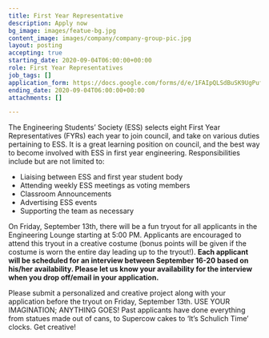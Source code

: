 ```yaml
---
title: First Year Representative
description: Apply now
bg_image: images/featue-bg.jpg
content_image: images/company/company-group-pic.jpg
layout: posting
accepting: true
starting_date: 2020-09-04T06:00:00+00:00
role: First Year Representatives
job_tags: []
application_form: https://docs.google.com/forms/d/e/1FAIpQLSdBuSK9UgPufow_A00bSmARyfALIckVGqhdtDtf7JZFamKMrA/viewform?embedded=true
ending_date: 2020-09-04T06:00:00+00:00
attachments: []

---
```

The Engineering Students’ Society (ESS) selects eight First Year Representatives (FYRs) each year to join council, and take on various duties pertaining to ESS. It is a great learning position on council, and the best way to become involved with ESS in first year engineering. Responsibilities include but are not limited to: 

- Liaising between ESS and first year student body
- Attending weekly ESS meetings as voting members
- Classroom Announcements		
- Advertising ESS events 
- Supporting the team as necessary 

On Friday, September 13th, there will be a fun tryout for all applicants in the Engineering Lounge starting at 5:00 PM. Applicants are encouraged to attend this tryout in a creative costume (bonus points will be given if the costume is worn the entire day leading up to the tryout!). 
**Each applicant will be scheduled for an interview between September 16-20 based on his/her availability. Please let us know your availability for the interview when you drop off/email in your application.**

Please submit a personalized and creative project along with your application before the tryout on Friday, September 13th. USE YOUR IMAGINATION; ANYTHING GOES! Past applicants have done everything from statues made out of cans, to Supercow cakes to ‘It’s Schulich Time’ clocks. Get creative!